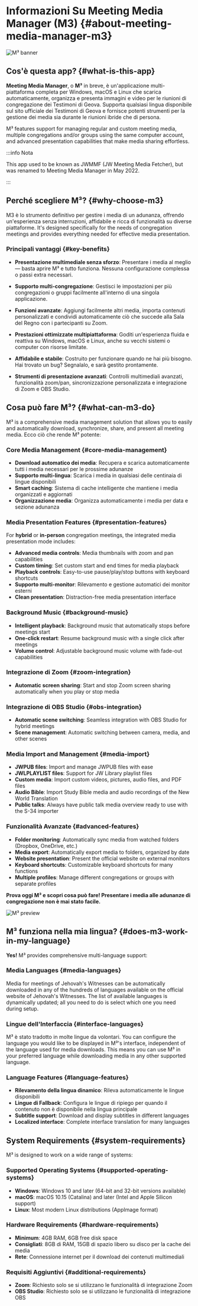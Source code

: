 # Informazioni Su Meeting Media Manager (M3) {#about-meeting-media-manager-m3}

![M³ banner](./../assets/m3-banner.png)

## Cos'è questa app? {#what-is-this-app}

**Meeting Media Manager**, o **M³** in breve, è un'applicazione multi-piattaforma completa per Windows, macOS e Linux che scarica automaticamente, organizza e presenta immagini e video per le riunioni di congregazione dei Testimoni di Geova. Supporta qualsiasi lingua disponibile sul sito ufficiale dei Testimoni di Geova e fornisce potenti strumenti per la gestione dei media sia durante le riunioni ibride che di persona.

M³ features support for managing regular and custom meeting media, multiple congregations and/or groups using the same computer account, and advanced presentation capabilities that make media sharing effortless.

:::info Nota

This app used to be known as JWMMF (JW Meeting Media Fetcher), but was renamed to Meeting Media Manager in May 2022.

:::

## Perché scegliere M³? {#why-choose-m3}

M3 è lo strumento definitivo per gestire i media di un adunanza, offrendo un'esperienza senza interruzioni, affidabile e ricca di funzionalità su diverse piattaforme. It's designed specifically for the needs of congregation meetings and provides everything needed for effective media presentation.

### Principali vantaggi {#key-benefits}

- **Presentazione multimediale senza sforzo**: Presentare i media al meglio — basta aprire M³ e tutto funziona. Nessuna configurazione complessa o passi extra necessari.

- **Supporto multi-congregazione**: Gestisci le impostazioni per più congregazioni o gruppi facilmente all'interno di una singola applicazione.

- **Funzioni avanzate**: Aggiungi facilmente altri media, importa contenuti personalizzati e condividi automaticamente ciò che succede alla Sala del Regno con i partecipanti su Zoom.

- **Prestazioni ottimizzate multipiattaforma**: Goditi un'esperienza fluida e reattiva su Windows, macOS e Linux, anche su vecchi sistemi o computer con risorse limitate.

- **Affidabile e stabile**: Costruito per funzionare quando ne hai più bisogno. Hai trovato un bug? Segnalalo, e sarà gestito prontamente.

- **Strumenti di presentazione avanzati**: Controlli multimediali avanzati, funzionalità zoom/pan, sincronizzazione personalizzata e integrazione di Zoom e OBS Studio.

## Cosa può fare M³? {#what-can-m3-do}

M³ is a comprehensive media management solution that allows you to easily and automatically download, synchronize, share, and present all meeting media. Ecco ciò che rende M³ potente:

### Core Media Management {#core-media-management}

- **Download automatico dei media**: Recupera e scarica automaticamente tutti i media necessari per le prossime adunanze
- **Supporto multi-lingua**: Scarica i media in qualsiasi delle centinaia di lingue disponibili
- **Smart caching**: Sistema di cache intelligente che mantiene i media organizzati e aggiornati
- **Organizzazione media**: Organizza automaticamente i media per data e sezione adunanza

### Media Presentation Features {#presentation-features}

For **hybrid** or **in-person** congregation meetings, the integrated media presentation mode includes:

- **Advanced media controls**: Media thumbnails with zoom and pan capabilities
- **Custom timing**: Set custom start and end times for media playback
- **Playback controls**: Easy-to-use pause/play/stop buttons with keyboard shortcuts
- **Supporto multi-monitor**: Rilevamento e gestione automatici dei monitor esterni
- **Clean presentation**: Distraction-free media presentation interface

### Background Music {#background-music}

- **Intelligent playback**: Background music that automatically stops before meetings start
- **One-click restart**: Resume background music with a single click after meetings
- **Volume control**: Adjustable background music volume with fade-out capabilities

### Integrazione di Zoom {#zoom-integration}

- **Automatic screen sharing**: Start and stop Zoom screen sharing automatically when you play or stop media

### Integrazione di OBS Studio {#obs-integration}

- **Automatic scene switching**: Seamless integration with OBS Studio for hybrid meetings
- **Scene management**: Automatic switching between camera, media, and other scenes

### Media Import and Management {#media-import}

- **JWPUB files**: Import and manage JWPUB files with ease
- **JWLPLAYLIST files**: Support for JW Library playlist files
- **Custom media**: Import custom videos, pictures, audio files, and PDF files
- **Audio Bible**: Import Study Bible media and audio recordings of the New World Translation
- **Public talks**: Always have public talk media overview ready to use with the S-34 importer

### Funzionalità Avanzate {#advanced-features}

- **Folder monitoring**: Automatically sync media from watched folders (Dropbox, OneDrive, etc.)
- **Media export**: Automatically export media to folders, organized by date
- **Website presentation**: Present the official website on external monitors
- **Keyboard shortcuts**: Customizable keyboard shortcuts for many functions
- **Multiple profiles**: Manage different congregations or groups with separate profiles

**Prova oggi M³  e scopri cosa può fare! Presentare i media alle adunanze di congregazione non è mai stato facile.**

![M³ preview](./../assets/m3-preview.png)

## M³ funziona nella mia lingua? {#does-m3-work-in-my-language}

**Yes!** M³ provides comprehensive multi-language support:

### Media Languages {#media-languages}

Media for meetings of Jehovah's Witnesses can be automatically downloaded in any of the hundreds of languages available on the official website of Jehovah's Witnesses. The list of available languages is dynamically updated; all you need to do is select which one you need during setup.

### Lingue dell'Interfaccia {#interface-languages}

M³ è stato tradotto in molte lingue da volontari. You can configure the language you would like to be displayed in M³'s interface, independent of the language used for media downloads. This means you can use M³ in your preferred language while downloading media in any other supported language.

### Language Features {#language-features}

- **Rilevamento della lingua dinamico**: Rileva automaticamente le lingue disponibili
- **Lingue di Fallback**: Configura le lingue di ripiego per quando il contenuto non è disponibile nella lingua principale
- **Subtitle support**: Download and display subtitles in different languages
- **Localized interface**: Complete interface translation for many languages

## System Requirements {#system-requirements}

M³ is designed to work on a wide range of systems:

### Supported Operating Systems {#supported-operating-systems}

- **Windows**: Windows 10 and later (64-bit and 32-bit versions available)
- **macOS**: macOS 10.15 (Catalina) and later (Intel and Apple Silicon support)
- **Linux**: Most modern Linux distributions (AppImage format)

### Hardware Requirements {#hardware-requirements}

- **Minimum**: 4GB RAM, 6GB free disk space
- **Consigliati**: 8GB di RAM, 15GB di spazio libero su disco per la cache dei media
- **Rete**: Connessione internet per il download dei contenuti multimediali

### Requisiti Aggiuntivi {#additional-requirements}

- **Zoom**: Richiesto solo se si utilizzano le funzionalità di integrazione Zoom
- **OBS Studio**: Richiesto solo se si utilizzano le funzionalità di integrazione OBS
